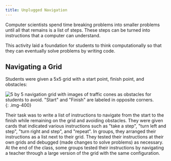 ```yaml
---
title: Unplugged Navigation
---
```

Computer scientists spend time breaking problems into smaller problems until all that remains is a list of steps. These steps can be turned into instructions that a computer can understand.

This activity laid a foundation for students to think computationally so that they can eventually solve problems by writing code.

## Navigating a Grid

Students were given a 5x5 grid with a start point, finish point, and obstacles:


![5 by 5 navigation grid with images of traffic cones as obstacles for students to avoid. "Start" and "Finish" are labeled in opposite corners.](/images/uploads/unplugged-navigation-grid.jpg){: .img-400}


Their task was to write a list of instructions to navigate from the start to the finish while remaining on the grid and avoiding obstacles. They were given cards that indicated various instructions such as "take a step", "turn left and step", "turn right and step", and "repeat". In groups, they arranged their instructions as a list next to their grid. They tested their instructions at their own grids and debugged (made changes to solve problems) as necessary. At the end of the class, some groups tested their instructions by navigating a teacher through a large version of the grid with the same configuration.
